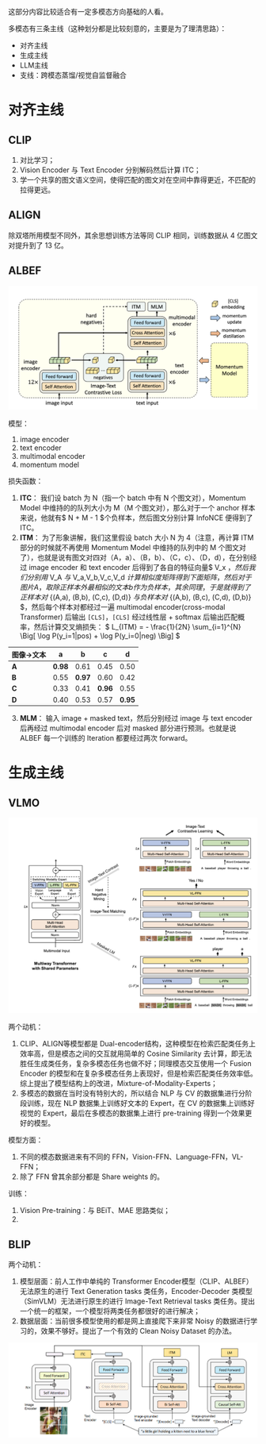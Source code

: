 这部分内容比较适合有一定多模态方向基础的人看。

多模态有三条主线（这种划分都是比较刻意的，主要是为了理清思路）：
- 对齐主线
- 生成主线
- LLM主线
- 支线：跨模态蒸馏/视觉自监督融合

# 对齐主线

## CLIP

1. 对比学习；
2. Vision Encoder 与 Text Encoder 分别解码然后计算 ITC；
3. 学一个共享的图文语义空间，使得匹配的图文对在空间中靠得更近，不匹配的拉得更远。

## ALIGN

除双塔所用模型不同外，其余思想训练方法等同 CLIP 相同，训练数据从 4 亿图文对提升到了 13 亿。

## ALBEF

![ALBEF_Figure_1](../images/ALBEF_Figure_1.png)

模型：
1. image encoder
2. text encoder
3. multimodal encoder
4. momentum model

损失函数：
1. **ITC**：
我们设 batch 为 N（指一个 batch 中有 N 个图文对），Momentum Model 中维持的的队列大小为 M（M 个图文对），那么对于一个 anchor 样本来说，他就有$ N + M - 1 $个负样本，然后图文分别计算 InfoNCE 便得到了 ITC。
2. **ITM**：
为了形象讲解，我们这里假设 batch 大小 N 为 4（注意，再计算 ITM 部分的时候就不再使用 Momentum Model 中维持的队列中的 M 个图文对了），也就是说有图文对四对（A，a）、（B，b）、（C，c）、（D，d），在分别经过 image encoder 和 text encoder 后得到了各自的特征向量$ V_x $，然后我们分别用$ V_A $与$ V_a,V_b,V_c,V_d $计算相似度矩阵得到下面矩阵，然后对于图片 A，取除正样本外最相似的文本 b 作为负样本，其余同理，于是就得到了正样本对$ {(A,a), (B,b), (C,c), (D,d)} $与负样本对$ {(A,b), (B,c), (C,d), (D,b)} $，然后每个样本对都经过一遍 multimodal encoder(cross-modal Transformer) 后输出 `[CLS]`，`[CLS]` 经过线性层 + softmax 后输出匹配概率，然后计算交叉熵损失：
$
L_{ITM} = - \frac{1}{2N} \sum_{i=1}^{N} \Big[ \log P(y_i=1|pos) + \log P(y_i=0|neg) \Big]
$

| 图像→文本 | a        | b        | c        | d        |
| ----- | -------- | -------- | -------- | -------- |
| **A** | **0.98** | 0.61     | 0.45     | 0.50     |
| **B** | 0.55     | **0.97** | 0.60     | 0.42     |
| **C** | 0.33     | 0.41     | **0.96** | 0.55     |
| **D** | 0.40     | 0.53     | 0.57     | **0.95** |

3. **MLM**：
输入 image + masked text，然后分别经过 image 与 text encoder 后再经过 multimodal encoder 后对 masked 部分进行预测。也就是说 ALBEF 每一个训练的 Iteration 都要经过两次 forward。

# 生成主线

## VLMO

![VLMO_Figure_1](../images/VLMO_Figure_1.png)

两个动机：
1. CLIP、ALIGN等模型都是 Dual-encoder结构，这种模型在检索匹配类任务上效率高，但是模态之间的交互就用简单的 Cosine Similarity 去计算，即无法胜任生成类任务，复杂多模态任务也做不好；同理模态交互使用一个 Fusion Encoder 的模型和在复杂多模态任务上表现好，但是检索匹配类任务效率低。综上提出了模型结构上的改进，Mixture-of-Modality-Experts；
2. 多模态的数据在当时没有特别大的，所以结合 NLP 与 CV 的数据集进行分阶段训练，现在 NLP 数据集上训练好文本的 Expert，在 CV 的数据集上训练好视觉的 Expert，最后在多模态的数据集上进行 pre-training 得到一个效果更好的模型。

模型方面：
1. 不同的模态数据进来有不同的 FFN，Vision-FFN、Language-FFN，VL-FFN；
2. 除了 FFN 曾其余部分都是 Share weights 的。

训练：
1. Vision Pre-training：与 BEiT、MAE 思路类似；
2. 

## BLIP

两个动机：
1. 模型层面：前人工作中单纯的 Transformer Encoder模型（CLIP、ALBEF）无法原生的进行 Text Generation tasks 类任务，Encoder-Decoder 类模型（SimVLM）无法进行原生的进行 Image-Text Retrieval tasks 类任务。提出一个统一的框架，一个模型将两类任务都很好的进行解决；
2. 数据层面：当前很多模型使用的都是网上直接爬下来非常 Noisy 的数据进行学习的，效果不够好。提出了一个有效的 Clean Noisy Dataset 的办法。

![BLIP_Figure_1](../images/BLIP_Figure_1.png)


